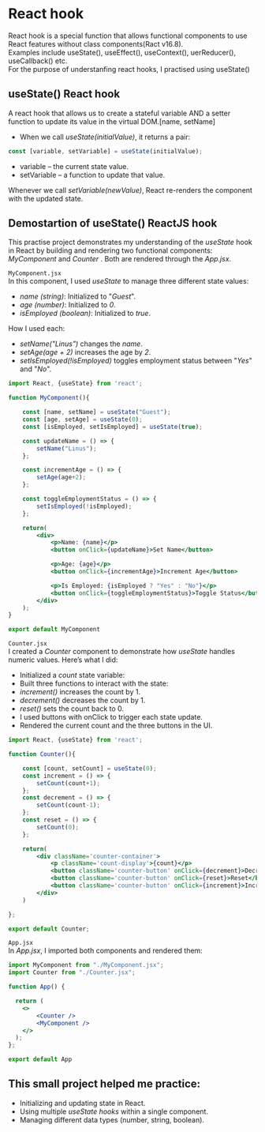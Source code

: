 # React hook
React hook is a special function that allows functional components to use React features without class components(Ract v16.8).  
Examples include useState(), useEffect(), useContext(), uerReducer(), useCallback() etc.   
For the purpose of understanfing react hooks, I practised using useState()

## useState() React hook
A react hook that allows us to create a stateful variable AND a setter function to update its value in the virtual DOM.[name, setName]  
- When we call *useState(initialValue)*, it returns a pair:

```jsx
const [variable, setVariable] = useState(initialValue);
```
- variable – the current state value.
- setVariable – a function to update that value.

Whenever we call *setVariable(newValue)*, React re-renders the component with the updated state.

## Demostartion of useState() ReactJS hook
This practise project demonstrates my understanding of the *useState* hook in React by building and rendering two functional components: *MyComponent* and *Counter* . Both are rendered through the *App.jsx*. 

`MyComponent.jsx`  
In this component, I used *useState* to manage three different state values:
- *name (string)*: Initialized to "*Guest*".
- *age (number)*: Initialized to *0*.
- *isEmployed (boolean)*: Initialized to *true*.

How I used each:
- *setName("Linus")* changes the *name*.
- *setAge(age + 2)* increases the age by *2*.
- *setIsEmployed(!isEmployed)* toggles employment status between "*Yes*" and "*No*".

```jsx
import React, {useState} from 'react';

function MyComponent(){

    const [name, setName] = useState("Guest");
    const [age, setAge] = useState(0);
    const [isEmployed, setIsEmployed] = useState(true);

    const updateName = () => {
        setName("Linus");
    };

    const incrementAge = () => {
        setAge(age+2);
    };

    const toggleEmploymentStatus = () => {
        setIsEmployed(!isEmployed);
    };

    return(
        <div>
            <p>Name: {name}</p>
            <button onClick={updateName}>Set Name</button>

            <p>Age: {age}</p>
            <button onClick={incrementAge}>Increment Age</button>

            <p>Is Employed: {isEmployed ? "Yes" : "No"}</p>
            <button onClick={toggleEmploymentStatus}>Toggle Status</button>
        </div>
    );
}

export default MyComponent 
```

`Counter.jsx`  
I created a *Counter* component to demonstrate how *useState* handles numeric values. Here’s what I did:
- Initialized a *count* state variable:
- Built three functions to interact with the state:
- *increment()* increases the count by 1.
- *decrement()* decreases the count by 1.
- *reset()* sets the count back to 0.
- I used buttons with onClick to trigger each state update.
- Rendered the current count and the three buttons in the UI.

```jsx
import React, {useState} from 'react';

function Counter(){

    const [count, setCount] = useState(0);
    const increment = () => {
        setCount(count+1);
    };
    const decrement = () => {
        setCount(count-1);
    };
    const reset = () => {
        setCount(0);
    };

    return(
        <div className='counter-container'>
            <p className='count-display'>{count}</p>
            <button className='counter-button' onClick={decrement}>Decrement</button>
            <button className='counter-button' onClick={reset}>Reset</button>
            <button className='counter-button' onClick={increment}>Increment</button>
        </div>
    )

};

export default Counter;
```

`App.jsx`   
In *App.jsx*, I imported both components and rendered them:
```jsx
import MyComponent from "./MyComponent.jsx";
import Counter from "./Counter.jsx";

function App() {

  return (
    <> 
        <Counter />
        <MyComponent />
    </>
  );
};

export default App
```

## This small project helped me practice:
- Initializing and updating state in React.
- Using multiple *useState hooks* within a single component.
- Managing different data types (number, string, boolean).